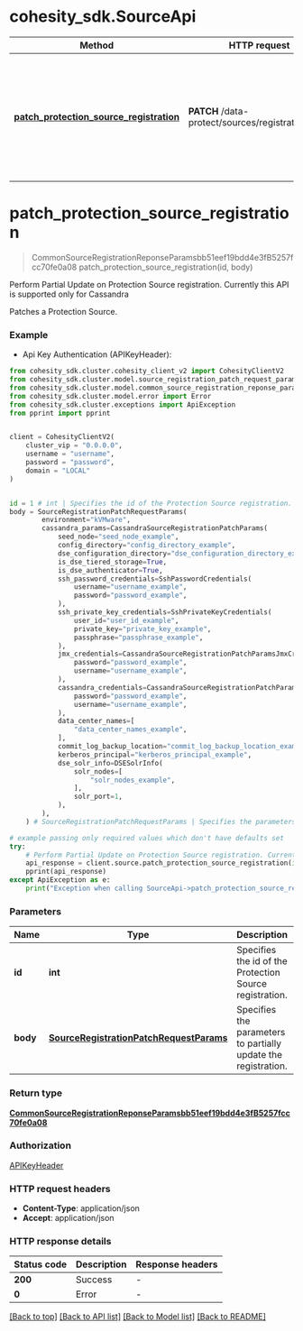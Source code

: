 # cohesity_sdk.SourceApi


Method | HTTP request | Description
------------- | ------------- | -------------
[**patch_protection_source_registration**](SourceApi.md#patch_protection_source_registration) | **PATCH** /data-protect/sources/registrations/{id} | Perform Partial Update on Protection Source registration. Currently this API is supported only for Cassandra


# **patch_protection_source_registration**
> CommonSourceRegistrationReponseParamsbb51eef19bdd4e3fB5257fcc70fe0a08 patch_protection_source_registration(id, body)

Perform Partial Update on Protection Source registration. Currently this API is supported only for Cassandra

Patches a Protection Source.

### Example

* Api Key Authentication (APIKeyHeader):
```python
from cohesity_sdk.cluster.cohesity_client_v2 import CohesityClientV2
from cohesity_sdk.cluster.model.source_registration_patch_request_params import SourceRegistrationPatchRequestParams
from cohesity_sdk.cluster.model.common_source_registration_reponse_paramsbb51eef19bdd4e3f_b5257fcc70fe0a08 import CommonSourceRegistrationReponseParamsbb51eef19bdd4e3fB5257fcc70fe0a08
from cohesity_sdk.cluster.model.error import Error
from cohesity_sdk.cluster.exceptions import ApiException
from pprint import pprint


client = CohesityClientV2(
	cluster_vip = "0.0.0.0",
	username = "username",
	password = "password",
	domain = "LOCAL"
)


id = 1 # int | Specifies the id of the Protection Source registration.
body = SourceRegistrationPatchRequestParams(
        environment="kVMware",
        cassandra_params=CassandraSourceRegistrationPatchParams(
            seed_node="seed_node_example",
            config_directory="config_directory_example",
            dse_configuration_directory="dse_configuration_directory_example",
            is_dse_tiered_storage=True,
            is_dse_authenticator=True,
            ssh_password_credentials=SshPasswordCredentials(
                username="username_example",
                password="password_example",
            ),
            ssh_private_key_credentials=SshPrivateKeyCredentials(
                user_id="user_id_example",
                private_key="private_key_example",
                passphrase="passphrase_example",
            ),
            jmx_credentials=CassandraSourceRegistrationPatchParamsJmxCredentials(
                password="password_example",
                username="username_example",
            ),
            cassandra_credentials=CassandraSourceRegistrationPatchParamsCassandraCredentials(
                password="password_example",
                username="username_example",
            ),
            data_center_names=[
                "data_center_names_example",
            ],
            commit_log_backup_location="commit_log_backup_location_example",
            kerberos_principal="kerberos_principal_example",
            dse_solr_info=DSESolrInfo(
                solr_nodes=[
                    "solr_nodes_example",
                ],
                solr_port=1,
            ),
        ),
    ) # SourceRegistrationPatchRequestParams | Specifies the parameters to partially update the registration.

# example passing only required values which don't have defaults set
try:
	# Perform Partial Update on Protection Source registration. Currently this API is supported only for Cassandra
	api_response = client.source.patch_protection_source_registration(id, body)
	pprint(api_response)
except ApiException as e:
	print("Exception when calling SourceApi->patch_protection_source_registration: %s\n" % e)
```


### Parameters

Name | Type | Description  | Notes
------------- | ------------- | ------------- | -------------
 **id** | **int**| Specifies the id of the Protection Source registration. |
 **body** | [**SourceRegistrationPatchRequestParams**](SourceRegistrationPatchRequestParams.md)| Specifies the parameters to partially update the registration. |

### Return type

[**CommonSourceRegistrationReponseParamsbb51eef19bdd4e3fB5257fcc70fe0a08**](CommonSourceRegistrationReponseParamsbb51eef19bdd4e3fB5257fcc70fe0a08.md)

### Authorization

[APIKeyHeader](../README.md#APIKeyHeader)

### HTTP request headers

 - **Content-Type**: application/json
 - **Accept**: application/json


### HTTP response details
| Status code | Description | Response headers |
|-------------|-------------|------------------|
**200** | Success |  -  |
**0** | Error |  -  |

[[Back to top]](#) [[Back to API list]](../README.md#documentation-for-api-endpoints) [[Back to Model list]](../README.md#documentation-for-models) [[Back to README]](../README.md)

